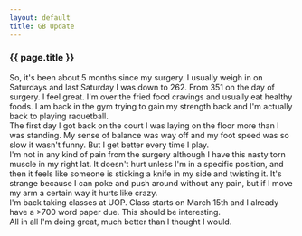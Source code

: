 ```yaml
---
layout: default
title: GB Update
---
```


### {{ page.title }}
So, it's been about 5 months since my surgery.  I usually weigh in on Saturdays and last Saturday I was down to 262.  From 351 on the day of surgery.  I feel great.  I'm over the fried food cravings and usually eat healthy foods.  I am back in the gym trying to gain my strength back and I'm actually back to playing raquetball. <br />The first day I got back on the court I was laying on the floor more than I was standing.  My sense of balance was way off and my foot speed was so slow it wasn't funny.  But I get better every time I play. <br />I'm not in any kind of pain from the surgery although I have this nasty torn muscle in my right lat.  It doesn't hurt unless I'm in a specific position, and then it feels like someone is sticking a knife in my side and twisting it.  It's strange because I can poke and push around without any pain, but if I move my arm a certain way it hurts like crazy.<br />I'm back taking classes at UOP.  Class starts on March 15th and I already have a &gt;700 word paper due.  This should be interesting.<br />All in all I'm doing great, much better than I thought I would.
